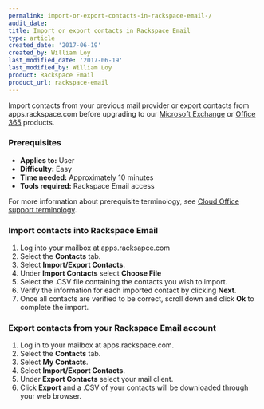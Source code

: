 ```yaml
---
permalink: import-or-export-contacts-in-rackspace-email-/
audit_date:
title: Import or export contacts in Rackspace Email
type: article
created_date: '2017-06-19'
created_by: William Loy
last_modified_date: '2017-06-19'
last_modified_by: William Loy
product: Rackspace Email
product_url: rackspace-email
---
```


Import contacts from your previous mail provider or export contacts from apps.rackspace.com before upgrading to our [Microsoft Exchange](https://www.rackspace.com/email-hosting) or [Office 365](https://www.rackspace.com/email-hosting) products.

### Prerequisites

- **Applies to:** User
- **Difficulty:** Easy
- **Time needed:** Approximately 10 minutes
- **Tools required:** Rackspace Email access

For more information about prerequisite terminology, see [Cloud Office support terminology](/how-to/cloud-office-support-terminology/).


### Import contacts into Rackspace Email
1. Log into your mailbox at apps.racksapce.com
2. Select the **Contacts** tab.
3. Select **Import/Export Contacts**.
4. Under **Import Contacts** select **Choose File**
5. Select the .CSV file containing the contacts you wish to import.
6. Verify the information for each imported contact by clicking **Next**.
7. Once all contacts are verified to be correct, scroll down and click **Ok** to complete the import.


### Export contacts from your Rackspace Email account

1. Log in to your mailbox at apps.rackspace.com.
2. Select the **Contacts** tab.
3. Select **My Contacts**.
4. Select **Import/Export Contacts**.
5. Under **Export Contacts** select your mail client.
6. Click **Export** and a .CSV of your contacts will be downloaded through your web browser.

<!--add screen shot file ExportContactsRSE.png-->
